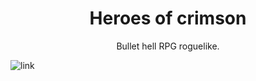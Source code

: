 <h1 align=center>Heroes of crimson</h1>
<p align=center>Bullet hell RPG roguelike.</p>

![link](https://user-images.githubusercontent.com/36193643/156876928-747c79cd-30de-453e-aec0-995df8c3aba9.gif)
